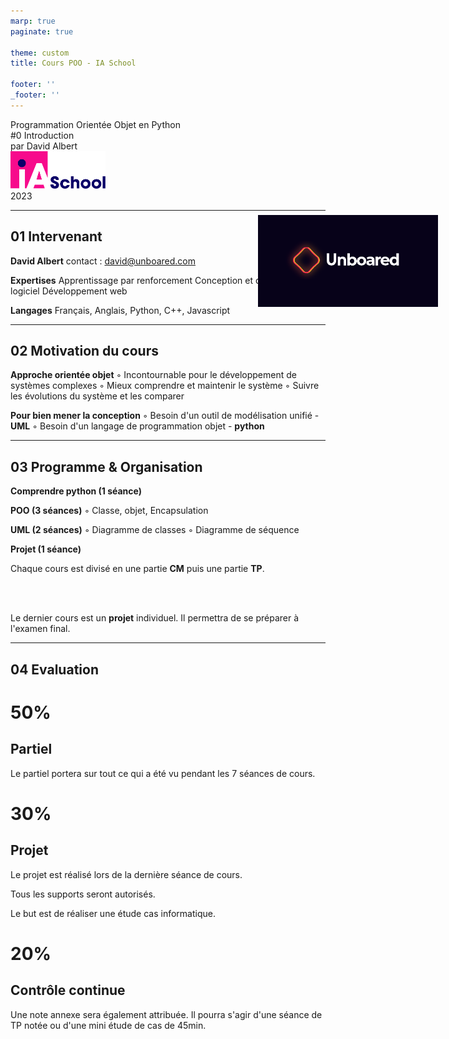 ```yaml
---
marp: true
paginate: true

theme: custom
title: Cours POO - IA School

footer: ''
_footer: ''
---
```


<!-- PARTIE 0 : Présentation du cours -->

<!-- _paginate: skip -->
<!-- _class: cover -->

<div class="coverBlockCenter">
<div class="coverModuleName">Programmation Orientée Objet en Python</div>
<div class="coverCourseName"><span class="important">#0 </span>Introduction </div>
<div class="coverAuthor">par <span class="important">David Albert</span></div>
</div>

<img class="coverFooterLeft" style="background-color:#fff" height="60px" src="assets/img/ia-school-logo.svg" />
<div class="coverYear coverFooterRight">2023</div>

---
<!-- PARTIE 1 : Encadrement -->
<!-- _class: huge -->
<div style="width:30%;position:absolute;right:5%; background-color:#070219;top:10%">
<img width="100%" src="./assets/img/LogoUnboared.png" />
</div>

## **01** Intervenant

**David Albert** 
contact : david@unboared.com

**Expertises**
Apprentissage par renforcement
Conception et développement logiciel
Développement web

**Langages**
Français, Anglais, Python, C++, Javascript

---
<!-- PARTIE 2 : Motivation -->

## **02** Motivation du cours
<!-- _class: huge -->

**Approche orientée objet**
◦ Incontournable pour le développement de
systèmes complexes
◦ Mieux comprendre et maintenir le système
◦ Suivre les évolutions du système et les comparer

**Pour bien mener la conception**
◦ Besoin d'un outil de modélisation unifié - **UML**
◦ Besoin d'un langage de programmation objet - **python**

---

<!-- PARTIE 3 : Programme & organisation -->

## **03** Programme & Organisation
<!-- _class: huge -->

<div class="flex-horizontal">
<div class="flex">

**Comprendre python (1 séance)**

**POO (3 séances)**
◦ Classe, objet, Encapsulation


**UML (2 séances)**
◦ Diagramme de classes
◦ Diagramme de séquence

**Projet (1 séance)**

</div>
<div class="flex">

<div class="block warning">
<i class="block-icon fas fa-exclamation"></i>

Chaque cours est divisé en une partie **CM** puis une partie **TP**. 

</div>

<br/>
<br/>

<div class="block note">
<i class="block-icon fas fa-info"></i>

Le dernier cours est un **projet** individuel. Il permettra de se préparer à l'examen final. 

</div>


</div>
</div>


---

<!-- PARTIE 4 : Evaluation -->

## **04** Evaluation
<!-- _class: huge bg2 -->

<div class="flex-horizontal" style="height:100%;">
<div class="flex">
<div class="block" style="height:80%;">
<!-- <i class="block-icon fas fa-exclamation"></i> -->


# **50%** 
## Partiel 

Le partiel portera sur tout ce qui a été vu pendant les 7 séances de cours.

</div>
</div>
<div class="flex">
<div class="block"style="height:80%;">

# **30%**   
## Projet 

Le projet est réalisé lors de la dernière séance de cours. 

Tous les supports seront autorisés. 

Le but est de réaliser une étude cas informatique.

</div>
</div>
<div class="flex">
<div class="block"style="height:80%;">

# **20%**   
## Contrôle continue 

Une note annexe sera également attribuée. Il pourra s'agir d'une séance de TP notée ou d'une mini étude de cas de 45min.   

</div>

</div>